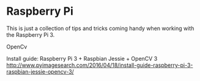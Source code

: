 # Raspberry Pi
This is just a collection of tips and tricks coming handy when working with the Raspberry Pi 3.

OpenCv

Install guide: Raspberry Pi 3 + Raspbian Jessie + OpenCV 3
http://www.pyimagesearch.com/2016/04/18/install-guide-raspberry-pi-3-raspbian-jessie-opencv-3/
